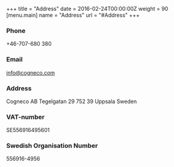 +++
title = "Address"
date = 2016-02-24T00:00:00Z
weight = 90
[menu.main]
name = "Address"
url = "#Address"
+++

### Phone
+46-707-680 380

### Email
[info@cogneco.com](mailto:info@cogneco.com)

### Address
Cogneco AB
Tegelgatan 29
752 39 Uppsala
Sweden

### VAT-number
SE556916495601

### Swedish Organisation Number
556916-4956
